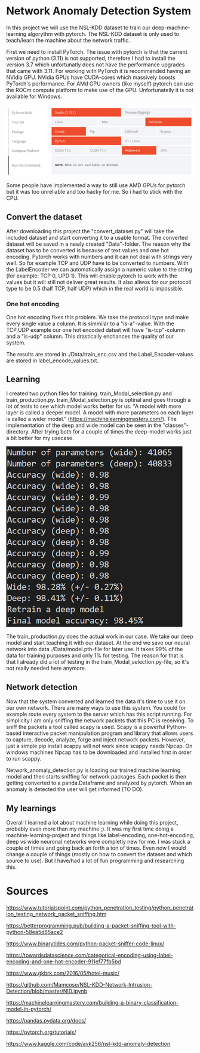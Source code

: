 # Network Anomaly Detection System

In this project we will use the NSL-KDD dataset to train our deep-machine-learning algorythm with pytorch. The NSL-KDD dataset is only used to teach/learn the machine about the network traffic.

First we need to install PyTorch. The issue with pytorch is that the current version of python (3.11) is not supported, therefore I had to install the version 3.7 which unfortunatly does not have the performance upgrades that came with 3.11.
For working with PyTorch it is recommended having an NVidia GPU. NVidia GPUs have CUDA-cores which massively boosts PyTorch's performance. For AMd GPU owners (like myself) pytorch can use the ROCm compute platform to make use of the GPU. Unfortunatelly it is not available for Windows.

![ROCm is available on Windows](./pictures/Pytorch_ROCm.png "PyTorch ROCm")

Some people have implemented a way to still use AMD GPUs for pytorch but it was too unreliable and too hacky for me. So i had to stick with the CPU.

## Convert the dataset
After downloading this project the "convert_dataset.py" will take the included dataset and start converting it to a usable format. The converted dataset will be saved in a newly created "Data"-folder.
The reason why the dataset has to be converted is because of text values and one hot encoding. Pytorch works with numbers and it can not deal with strings very well. So for example TCP and UDP have to be converted to numbers. With the LabelEncoder we can automatically assign a numeric value to the string (for example: TCP 0, UPD 1). This will enable pytorch to work with the values but it will still not deliver great results. It also allwos for our protocoll type to be 0.5 (half TCP, half UDP) which in the real world is impossible.

### One hot encoding
One hot encoding fixes this problem. We take the protocoll type and make every single value a column. It is simmilar to a "is-a"-value. With the TCP,UDP example our one hot encoded datset will have "is-tcp"-column and a "is-udp" column. This drastically enchances the quality of our system.

The results are stored in ./Data/train_enc.csv and the Label_Encoder-values are stored in label_encode_values.txt.

## Learning

I created two python files for training. train_Modal_selection.py and train_production.py. train_Modal_selection.py is optinal and goes through a lot of tests to see which model works better for us. "A model with more layer is called a deeper model. A model with more parameters on each layer is called a wider model." (https://machinelearningmastery.com/). The implementation of the deep and wide model can be seen in the "classes"-directory. After trying both for a couple of times the deep-model works just a bit better for my usecase.

![Accurcay of the wide and deep model](./pictures/Screenshot_Modal_Selection.png "Accurcay of the wide and deep model.")

The train_production.py does the actual work in our case. We take our deep model and start teaching it with our dataset. At the end we save our neural network into data ./Data/model.pth-file for later use. It takes 99% of the data for training purposes and only 1% for testing. The reason for that is that I already did a lot of testing in the train_Modal_selection.py-file, so it's not really needed here anymore. 

## Network detection
Now that the system converted and learned the data it's time to use it on our own network. There are many ways to use this system. You could for example route every system to the server which has this script running. For simplicity I am only sniffing the network packets that this PC is receiving. To sniff the packets a tool called scapy is used. Scapy is a powerful Python-based interactive packet manipulation program and library that allows users to capture, decode, analyze, forge and inject network packets. However, just a simple pip install scappy will not work since scappy needs Npcap. On windows machines Npcap has to be downloaded and installed first in order to run scappy. 

Network_anomaly_detection.py is loading our trained machine learning model and then starts sniffing for network packages. Each packet is then getting converted to a panda.Dataframe and analyzed by pytorch. When an anomaly is detected the user will get informed (TO DO).  

## My learnings

Overall I learned a lot about machine learning while doing this project, probably even more than my machine ;). It was my first time doing a machine-learning-project and things like label-encoding, one-hot-encoding, deep vs wide neuronal networks were completly new for me. I was stuck a couple of times and going back an forth a ton of times. Even now I would change a couple of things (mostly on how to convert the dataset and which source to use). But I have/had a lot of fun programming and researching this. 

# Sources
https://www.tutorialspoint.com/python_penetration_testing/python_penetration_testing_network_packet_sniffing.htm

https://betterprogramming.pub/building-a-packet-sniffing-tool-with-python-58ea5d65ace2

https://www.binarytides.com/python-packet-sniffer-code-linux/

https://towardsdatascience.com/categorical-encoding-using-label-encoding-and-one-hot-encoder-911ef77fb5bd

https://www.gkbrk.com/2016/05/hotel-music/

https://github.com/Mamcose/NSL-KDD-Network-Intrusion-Detection/blob/master/NID.ipynb

https://machinelearningmastery.com/building-a-binary-classification-model-in-pytorch/

https://pandas.pydata.org/docs/

https://pytorch.org/tutorials/

https://www.kaggle.com/code/avk256/nsl-kdd-anomaly-detection
